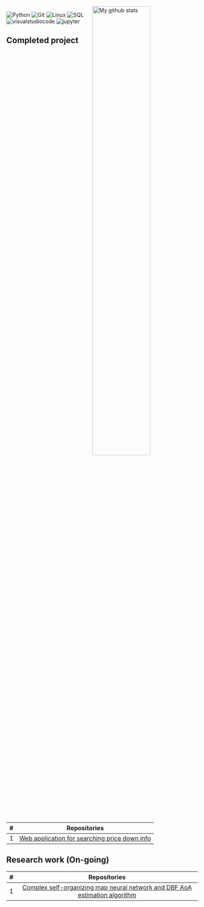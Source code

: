 <img width="55%" align="right" alt="My github stats" src="https://github-readme-stats-sigma-five.vercel.app/api?username=944750720&show_icons=true&hide_border=true"/>

![Python](https://img.shields.io/badge/Python-white?logo=Python)
![Git](https://img.shields.io/badge/Git-000?logo=Git)
![Linux](https://img.shields.io/badge/Linux-yellow?logo=Linux)
![SQL](https://img.shields.io/badge/SQL-000?logo=sqlite)
![visualstudiocode](https://img.shields.io/badge/VScode-blue?logo=visualstudiocode)
![jupyter](https://img.shields.io/badge/Jupyter-white?logo=jupyter)

## Completed project

| # |                                                              Repositories                                                              |
| :-: | :------------------------------------------------------------------------------------------------------------------------------------: |
| 1 | [Web application for searching price down info](https://github.com/944750720/intern) |

##  Research work (On-going)
| # |                                                              Repositories                                                              |
| :-: | :------------------------------------------------------------------------------------------------------------------------------------: |
| 1 | [Complex self-organizing map neural network and DBF AoA estimation algorithm](https://github.com/944750720/CSOM) |
